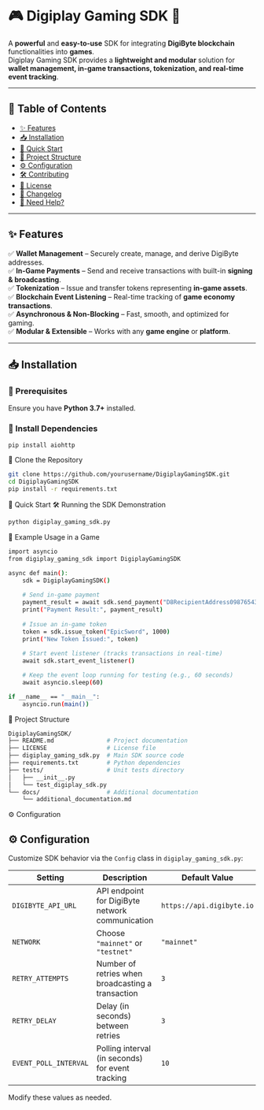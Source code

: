 # 🎮 Digiplay Gaming SDK 🚀  

A **powerful** and **easy-to-use** SDK for integrating **DigiByte blockchain** functionalities into **games**.  
Digiplay Gaming SDK provides a **lightweight and modular** solution for **wallet management, in-game transactions, tokenization, and real-time event tracking**.

---

## 📌 Table of Contents

- [✨ Features](#-features)
- [📥 Installation](#-installation)
- [🚀 Quick Start](#-quick-start)
- [📂 Project Structure](#-project-structure)
- [⚙️ Configuration](#-configuration)
- [🛠 Contributing](#-contributing)
- [📜 License](#-license)
- [📝 Changelog](#-changelog)
- [💬 Need Help?](#-need-help)

---

## ✨ Features

✅ **Wallet Management** – Securely create, manage, and derive DigiByte addresses.  
✅ **In-Game Payments** – Send and receive transactions with built-in **signing & broadcasting**.  
✅ **Tokenization** – Issue and transfer tokens representing **in-game assets**.  
✅ **Blockchain Event Listening** – Real-time tracking of **game economy transactions**.  
✅ **Asynchronous & Non-Blocking** – Fast, smooth, and optimized for gaming.  
✅ **Modular & Extensible** – Works with any **game engine** or **platform**.  

---

## 📥 Installation

### 🔹 Prerequisites
Ensure you have **Python 3.7+** installed.

### 🔹 Install Dependencies

```bash
pip install aiohttp
```
🔹 Clone the Repository
```bash
git clone https://github.com/yourusername/DigiplayGamingSDK.git
cd DigiplayGamingSDK
pip install -r requirements.txt
```
🚀 Quick Start
🛠 Running the SDK Demonstration
```bash
python digiplay_gaming_sdk.py
```
🔹 Example Usage in a Game
```bash
import asyncio
from digiplay_gaming_sdk import DigiplayGamingSDK

async def main():
    sdk = DigiplayGamingSDK()
    
    # Send in-game payment
    payment_result = await sdk.send_payment("D8RecipientAddress0987654321", 0.1)
    print("Payment Result:", payment_result)
    
    # Issue an in-game token
    token = sdk.issue_token("EpicSword", 1000)
    print("New Token Issued:", token)
    
    # Start event listener (tracks transactions in real-time)
    await sdk.start_event_listener()

    # Keep the event loop running for testing (e.g., 60 seconds)
    await asyncio.sleep(60)

if __name__ == "__main__":
    asyncio.run(main())
```

📂 Project Structure
```bash
DigiplayGamingSDK/
├── README.md               # Project documentation
├── LICENSE                 # License file
├── digiplay_gaming_sdk.py  # Main SDK source code
├── requirements.txt        # Python dependencies
├── tests/                  # Unit tests directory
│   ├── __init__.py
│   └── test_digiplay_sdk.py
└── docs/                   # Additional documentation
    └── additional_documentation.md
```
⚙️ Configuration
## ⚙️ Configuration

Customize SDK behavior via the `Config` class in `digiplay_gaming_sdk.py`:

| Setting              | Description                                        | Default Value             |
|----------------------|----------------------------------------------------|---------------------------|
| `DIGIBYTE_API_URL`  | API endpoint for DigiByte network communication   | `https://api.digibyte.io` |
| `NETWORK`           | Choose `"mainnet"` or `"testnet"`                  | `"mainnet"`               |
| `RETRY_ATTEMPTS`    | Number of retries when broadcasting a transaction  | `3`                       |
| `RETRY_DELAY`       | Delay (in seconds) between retries                 | `3`                       |
| `EVENT_POLL_INTERVAL` | Polling interval (in seconds) for event tracking  | `10`                      |

Modify these values as needed.
